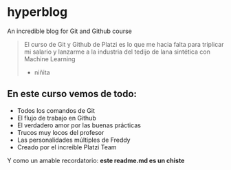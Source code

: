 # hyperblog
An incredible blog for Git and Github course
> El curso de Git y Github de Platzi es lo que me hacia falta para triplicar mi salario y lanzarme a la industria del tedijo de lana sintética con Machine Learning
> - niñita

## En este curso vemos de todo:
* Todos los comandos de Git
* El flujo de trabajo en Github
* El verdadero amor por las buenas prácticas
* Trucos muy locos del profesor
* Las personalidades múltiples de Freddy
* Creado por el increible Platzi Team

Y como un amable recordatorio: **este readme.md es un chiste**
